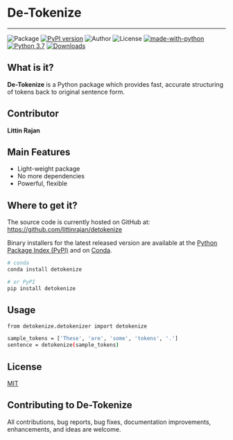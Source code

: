 # De-Tokenize

-----------------

![Package](https://img.shields.io/badge/Package-detokenize-brightgreen)
[![PyPI version](https://badge.fury.io/py/detokenize.svg)](https://badge.fury.io/py/detokenize)
![Author](https://img.shields.io/badge/author-littinrajan-blue)
![License](https://img.shields.io/github/license/littinrajan/bank_statement_renamer)
[![made-with-python](https://img.shields.io/badge/Made%20with-Python-1f425f.svg)](https://www.python.org/)
[![Python 3.7](https://img.shields.io/badge/python-3.7-blue.svg)](https://www.python.org/downloads/release/python-370/)
[![Downloads](https://static.pepy.tech/personalized-badge/detokenize?period=total&units=international_system&left_color=grey&right_color=brightgreen&left_text=PyPI%20Downloads)](https://pepy.tech/project/detokenize)

## What is it?
**De-Tokenize** is a Python  package which provides fast, accurate structuring of tokens back to original sentence form.

## Contributor
**Littin Rajan**

## Main Features
  - Light-weight package
  - No more dependencies
  - Powerful, flexible

## Where to get it?
The source code is currently hosted on GitHub at: https://github.com/littinrajan/detokenize

Binary installers for the latest released version are available at the [Python
Package Index (PyPI)](https://pypi.org/project/pandas) and on [Conda](https://docs.conda.io/en/latest/).

```sh
# conda
conda install detokenize
```

```sh
# or PyPI
pip install detokenize
```

## Usage

```sh
from detokenize.detokenizer import detokenize

sample_tokens = ['These', 'are', 'some', 'tokens', '.']
sentence = detokenize(sample_tokens)
```

## License
[MIT](LICENSE)

## Contributing to De-Tokenize
All contributions, bug reports, bug fixes, documentation improvements, enhancements, and ideas are welcome.
